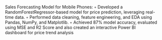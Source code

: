 Sales Forecasting Model for Mobile Phones:
◦ Developed a RandomForestRegressor-based model for price prediction, leveraging real-time data.
◦ Performed data cleaning, feature engineering, and EDA using Pandas, NumPy, and Matplotlib.
◦ Achieved 87% model accuracy, evaluated using MSE and R2 Score and also created an interactive Power
BI dashboard for price trend analysis
